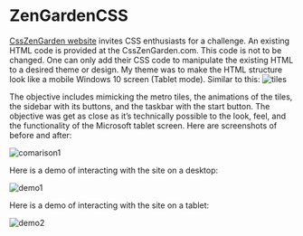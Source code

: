 # ZenGardenCSS
[CssZenGarden website](http://www.csszengarden.com/) invites CSS enthusiasts for a challenge.
An existing HTML code is provided at the CssZenGarden.com. This code is not to be changed. One can only add their CSS code to manipulate the existing HTML to a desired theme or design. My theme was to make the HTML structure look like a mobile Windows 10 screen (Tablet mode). Similar to this: ![tiles](https://user-images.githubusercontent.com/25467804/42469114-c9468640-8384-11e8-9167-7328cada91be.png)

The objective includes mimicking the metro tiles, the animations of the tiles, the sidebar with its buttons, and the taskbar with the start button. The objective was get as close as it’s technically possible to the look, feel, and the functionality of the Microsoft tablet screen.
Here are screenshots of before and after:

![comarison1](https://user-images.githubusercontent.com/25467804/42391537-b991de34-811d-11e8-844f-fd5e0bd0cf74.png)

Here is a demo of interacting with the site on a desktop:

![demo1](https://user-images.githubusercontent.com/25467804/42414727-7b741c56-8209-11e8-9ebd-1d782d28ea5e.gif)

Here is a demo of interacting with the site on a tablet:

![demo2](https://user-images.githubusercontent.com/25467804/42465930-6d45326e-837b-11e8-92a5-0575ced5856b.gif)
